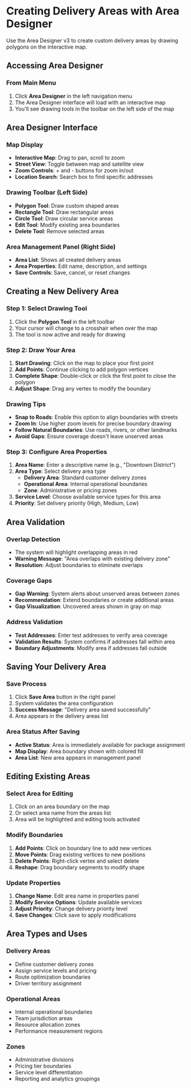 # Creating Delivery Areas with Area Designer

Use the Area Designer v3 to create custom delivery areas by drawing polygons on the interactive map. 

## Accessing Area Designer

### From Main Menu
1. Click **Area Designer** in the left navigation menu
2. The Area Designer interface will load with an interactive map
3. You'll see drawing tools in the toolbar on the left side of the map

## Area Designer Interface

### Map Display
- **Interactive Map**: Drag to pan, scroll to zoom
- **Street View**: Toggle between map and satellite view
- **Zoom Controls**: + and - buttons for zoom in/out
- **Location Search**: Search box to find specific addresses

### Drawing Toolbar (Left Side)
- **Polygon Tool**: Draw custom shaped areas
- **Rectangle Tool**: Draw rectangular areas
- **Circle Tool**: Draw circular service areas
- **Edit Tool**: Modify existing area boundaries
- **Delete Tool**: Remove selected areas

### Area Management Panel (Right Side)
- **Area List**: Shows all created delivery areas
- **Area Properties**: Edit name, description, and settings
- **Save Controls**: Save, cancel, or reset changes

## Creating a New Delivery Area

### Step 1: Select Drawing Tool
1. Click the **Polygon Tool** in the left toolbar
2. Your cursor will change to a crosshair when over the map
3. The tool is now active and ready for drawing

### Step 2: Draw Your Area
1. **Start Drawing**: Click on the map to place your first point
2. **Add Points**: Continue clicking to add polygon vertices
3. **Complete Shape**: Double-click or click the first point to close the polygon
4. **Adjust Shape**: Drag any vertex to modify the boundary

### Drawing Tips
- **Snap to Roads**: Enable this option to align boundaries with streets
- **Zoom In**: Use higher zoom levels for precise boundary drawing
- **Follow Natural Boundaries**: Use roads, rivers, or other landmarks
- **Avoid Gaps**: Ensure coverage doesn't leave unserved areas

### Step 3: Configure Area Properties
1. **Area Name**: Enter a descriptive name (e.g., "Downtown District")
2. **Area Type**: Select delivery area type
   - **Delivery Area**: Standard customer delivery zones
   - **Operational Area**: Internal operational boundaries
   - **Zone**: Administrative or pricing zones
3. **Service Level**: Choose available service types for this area
4. **Priority**: Set delivery priority (High, Medium, Low)

## Area Validation

### Overlap Detection
- The system will highlight overlapping areas in red
- **Warning Message**: "Area overlaps with existing delivery zone"
- **Resolution**: Adjust boundaries to eliminate overlaps

### Coverage Gaps
- **Gap Warning**: System alerts about unserved areas between zones
- **Recommendation**: Extend boundaries or create additional areas
- **Gap Visualization**: Uncovered areas shown in gray on map

### Address Validation
- **Test Addresses**: Enter test addresses to verify area coverage
- **Validation Results**: System confirms if addresses fall within area
- **Boundary Adjustments**: Modify area if addresses fall outside

## Saving Your Delivery Area

### Save Process
1. Click **Save Area** button in the right panel
2. System validates the area configuration
3. **Success Message**: "Delivery area saved successfully"
4. Area appears in the delivery areas list

### Area Status After Saving
- **Active Status**: Area is immediately available for package assignment
- **Map Display**: Area boundary shown with colored fill
- **Area List**: New area appears in management panel

## Editing Existing Areas

### Select Area for Editing
1. Click on an area boundary on the map
2. Or select area name from the areas list
3. Area will be highlighted and editing tools activated

### Modify Boundaries
1. **Add Points**: Click on boundary line to add new vertices
2. **Move Points**: Drag existing vertices to new positions
3. **Delete Points**: Right-click vertex and select delete
4. **Reshape**: Drag boundary segments to modify shape

### Update Properties
1. **Change Name**: Edit area name in properties panel
2. **Modify Service Options**: Update available services
3. **Adjust Priority**: Change delivery priority level
4. **Save Changes**: Click save to apply modifications

## Area Types and Uses

### Delivery Areas
- Define customer delivery zones
- Assign service levels and pricing
- Route optimization boundaries
- Driver territory assignment

### Operational Areas
- Internal operational boundaries
- Team jurisdiction areas  
- Resource allocation zones
- Performance measurement regions

### Zones
- Administrative divisions
- Pricing tier boundaries
- Service level differentiation
- Reporting and analytics groupings